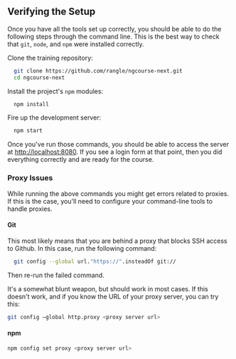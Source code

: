 ## Verifying the Setup

Once you have all the tools set up correctly, you should be able to do the
following steps through the command line. This is the best way to check that
`git`, `node`, and `npm` were installed correctly.

Clone the training repository:

```sh
  git clone https://github.com/rangle/ngcourse-next.git
  cd ngcourse-next
```

Install the project's `npm` modules:

```sh
  npm install
```

Fire up the development server:

```sh
  npm start
```

Once you've run those commands, you should be able to access the server at
<http://localhost:8080>. If you see a login form at that point, then you did
everything correctly and are ready for the course.

### Proxy Issues

While running the above commands you might get errors related to proxies.  If
this is the case, you'll need to configure your command-line tools to handle
proxies.

#### Git
This most likely means that you are behind a proxy that blocks SSH access to
Github. In this case, run the following command:

```sh
  git config --global url."https://".insteadOf git://
```

Then re-run the failed command.

It's a somewhat blunt weapon, but should work in most cases. If this doesn't
work, and if you know the URL of your proxy server, you can try this:

```sh
git config —global http.proxy <proxy server url>
```

#### npm

```sh
npm config set proxy <proxy server url>
```